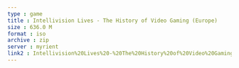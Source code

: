 ```yaml
---
type : game
title : Intellivision Lives - The History of Video Gaming (Europe)
size : 636.0 M
format : iso
archive : zip
server : myrient
link2 : Intellivision%20Lives%20-%20The%20History%20of%20Video%20Gaming%20%28Europe%29
---
```

